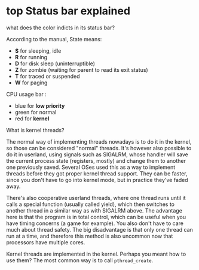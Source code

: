 # top Status bar explained

what does the color indicts in its status bar?

According to the manual, State means:

- __S__ for sleeping, idle
- __R__ for running
- __D__ for disk sleep (uninterruptible)
- __Z__ for zombie (waiting for parent to read its exit status)
- __T__ for traced or suspended
- __W__ for paging



CPU usage bar : 

- blue for __low priority__
- green for normal
- red for __kernel__



What is kernel threads?

The normal way of implementing threads nowadays is to do it in the kernel, so those can be considered "normal" threads. It's however also possible to do it in userland, using signals such as SIGALRM, whose handler will save the current process state (registers, mostly) and change them to another one previously saved. Several OSes used this as a way to implement threads before they got proper kernel thread support. They can be faster, since you don't have to go into kernel mode, but in practice they've faded away.

There's also cooperative userland threads, where one thread runs until it calls a special function (usually called yield), which then switches to another thread in a similar way as with SIGALRM above. The advantage here is that the program is in total control, which can be useful when you have timing concerns (a game for example). You also don't have to care much about thread safety. The big disadvantage is that only one thread can run at a time, and therefore this method is also uncommon now that processors have multiple cores.

Kernel threads are implemented in the kernel. Perhaps you meant how to use them? The most common way is to call `pthread_create`.